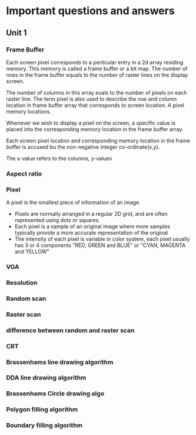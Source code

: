 # Important questions and answers

## Unit 1

### Frame Buffer
Each screen pixel corresponds to a perticular entry in a 2d array residing memory. This memory is called a frame buffer or a bit map. The number of rows in the frame buffer equals to the number of raster lines on the display screen.  

The number of columns in this array euals to the number of pixels on each raster line. The term pixel is also used to describe the row and column location in frame buffer array that corresponds to screen location. A pixel memory locations.  

Whenever we wish to display a pixel on the screen, a specific value is placed into the corresponding memory location in the frame buffer array.  

Each screen pixel location and corresponding memory location in the frame buffer is accused bu the non-negative integer co-ordinate(x,y).  

The x-value refers to the columns, y-valuev
### Aspect ratio

### Pixel
A pixel is the smallest piece of information of an image.
- Pixels are normally arranged in a regular 2D grid, and are often represented using dots or squares.
- Each pixel is a sample of an original image where more samples typically provide a more accurate representation of the original 
- The intensity of each pixel is variable in color system, each pixel usually has 3 or 4 components "RED, GREEN and BLUE" or "CYAN, MAGENTA and YELLOW"
### VGA

### Resolution

### Random scan

### Raster scan

### difference between random and raster scan

### CRT

### Brassenhams line drawing algorithm

### DDA line drawing algorithm

### Brassenhams Circle drawing algo

### Polygon filling algorithm

### Boundary filling algorithm
